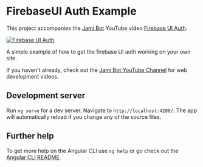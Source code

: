 # FirebaseUI Auth Example

This project accompanies the [Jami Bot](https://jamibot.com) YouTube video [Firebase UI Auth](https://youtu.be/wC1eZNE5cMc).

[![Firebase UI Auth](https://img.youtube.com/vi/wC1eZNE5cMc/0.jpg)](https://youtu.be/wC1eZNE5cMc)

A simple example of how to get the firebase UI auth working on your own site.

If you haven't already, check out the [Jami Bot YouTube Channel](https://youtube.com/c/JamiBot) for web development videos.

## Development server

Run `ng serve` for a dev server. Navigate to `http://localhost:4200/`. The app will automatically reload if you change any of the source files.

## Further help

To get more help on the Angular CLI use `ng help` or go check out the [Angular CLI README](https://github.com/angular/angular-cli/blob/master/README.md).
